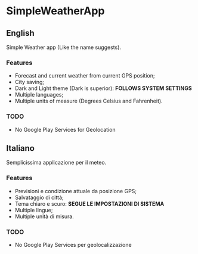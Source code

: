 # SimpleWeatherApp

## English

Simple Weather app (Like the name suggests).

### Features

- Forecast and current weather from current GPS position;
- City saving;
- Dark and Light theme (Dark is superior): **FOLLOWS SYSTEM SETTINGS**
- Multiple languages;
- Multiple units of measure (Degrees Celsius and Fahrenheit).

### TODO

- No Google Play Services for Geolocation

## Italiano

Semplicissima applicazione per il meteo.

### Features

- Previsioni e condizione attuale da posizione GPS;
- Salvataggio di città;
- Tema chiaro e scuro: **SEGUE LE IMPOSTAZIONI DI SISTEMA**
- Multiple lingue;
- Multiple unità di misura.

### TODO

- No Google Play Services per geolocalizzazione
